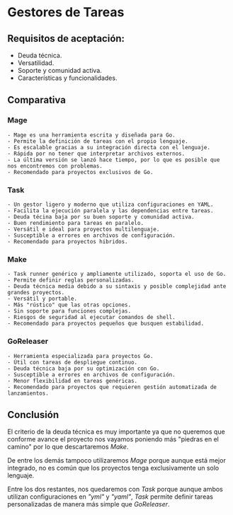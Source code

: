 # Gestores de Tareas
## Requisitos de aceptación:

- Deuda técnica.
- Versatilidad.
- Soporte y comunidad activa.
- Características y funcionalidades.

## Comparativa
### Mage
	- Mage es una herramienta escrita y diseñada para Go.
	- Permite la definición de tareas con el propio lenguaje.
	- Es escalable gracias a su integración directa con el lenguaje.
	- Rápida por no tener que interpretar archivos externos.
 	- La última versión se lanzó hace tiempo, por lo que es posible que nos encontremos con problemas.
	- Recomendado para proyectos exclusivos de Go.

### Task
	- Un gestor ligero y moderno que utiliza configuraciones en YAML.
	- Facilita la ejecución paralela y las dependencias entre tareas.
	- Deuda técina baja por su buen soporte y comunidad activa.
	- Buen rendimiento para tareas en paralelo.
	- Versátil e ideal para proyectos multilenguaje.
	- Susceptible a errores en archivos de configuración.
	- Recomendado para proyectos hibridos.

### Make
	- Task runner genérico y ampliamente utilizado, soporta el uso de Go.
	- Permite definir reglas personalizadas.
	- Deuda técnica media debido a su sintaxis y posible complejidad ante grandes proyectos.
	- Versátil y portable.
	- Más "rústico" que las otras opciones.
	- Sin soporte para funciones complejas.
	- Riesgos de seguridad al ejecutar comandos de shell.
	- Recomendado para proyectos pequeños que busquen estabilidad.

### GoReleaser
	- Herramienta especializada para proyectos Go.
	- Útil con tareas de despliegue continuo.
	- Deuda técnica baja por su optimización con Go.
	- Susceptible a errores en archivos de configuración.
	- Menor flexibilidad en tareas genéricas.
	- Recomendado para proyectos que requieren gestión automatizada de lanzamientos.

## Conclusión

El criterio de la deuda técnica es muy importante ya que no queremos que conforme avance el proyecto nos vayamos poniendo más "piedras en el camino" por lo que descartaremos *Make*.

De entre los demás tampoco utilizaremos *Mage* porque aunque está mejor integrado, no es común que los proyectos tenga exclusivamente un solo lenguaje.

Entre los dos restantes, nos quedaremos con *Task* porque aunque ambos utilizan configuraciones en *"yml"* y *"yaml"*, *Task* permite definir tareas personalizadas de manera más simple que *GoReleaser*.
